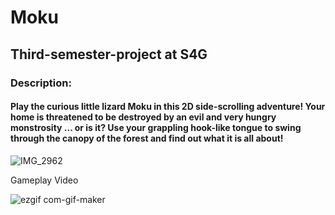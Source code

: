 # Moku
## Third-semester-project at S4G
### Description:

#### Play the  curious little lizard Moku in this 2D side-scrolling adventure! Your home is threatened to be destroyed by an evil and very hungry monstrosity ... or is it? Use your grappling hook-like tongue to swing through the canopy of the forest and find out what it is all about!


![IMG_2962](https://user-images.githubusercontent.com/73071252/155979551-2accb6f4-f73a-432d-bda7-04728155117c.jpg)

Gameplay Video

![ezgif com-gif-maker](https://user-images.githubusercontent.com/73071252/155980646-5991b81d-bee8-43eb-aedf-e8048d2c38d5.gif)


